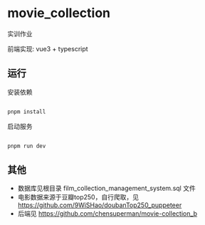 # movie_collection

实训作业

前端实现: vue3 + typescript

## 运行

安装依赖

```bash

pnpm install

```

启动服务

```bash

pnpm run dev

```

## 其他

-   数据库见根目录 film_collection_management_system.sql 文件
-   电影数据来源于豆瓣top250，自行爬取，见 https://github.com/9WiSHao/doubanTop250_puppeteer
-   后端见 https://github.com/chensuperman/movie-collection_b
